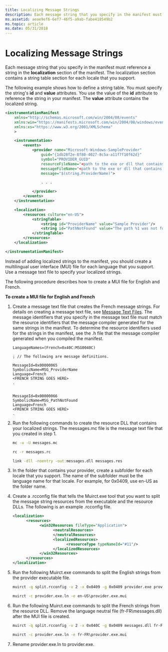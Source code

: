 ```yaml
---
title: Localizing Message Strings
description: Each message string that you specify in the manifest must reference a string in the localization section of the manifest.
ms.assetid: aeae9ef6-6ef7-46f5-a9ab-fabe418549b2
ms.topic: article
ms.date: 05/31/2018
---
```


# Localizing Message Strings

Each message string that you specify in the manifest must reference a string in the **localization** section of the manifest. The localization section contains a string table section for each locale that you support.

The following example shows how to define a string table. You must specify the string's **id** and **value** attributes. You use the value of the **id** attribute to reference the string in your manifest. The **value** attribute contains the localized string.


```XML
<instrumentationManifest
    xmlns="http://schemas.microsoft.com/win/2004/08/events" 
    xmlns:win="https://manifests.microsoft.com/win/2004/08/windows/events"
    xmlns:xs="https://www.w3.org/2001/XMLSchema"    
    >

    <instrumentation>
        <events>
            <provider name="Microsoft-Windows-SampleProvider" 
                guid="{1db28f2e-8f80-4027-8c5a-a11f7f10f62d}" 
                symbol="PROVIDER_GUID" 
                resourceFileName="<path to the exe or dll that contains the metadata resources>" 
                messageFileName="<path to the exe or dll that contains the string resources>"
                message="$(string.ProviderName)">

                . . .

            </provider>
        </events>
    </instrumentation>

    <localization>
        <resources culture="en-US">
            <stringTable>
                <string id="ProviderName" value="Sample Provider"/>
                <string id="PathNotFound" value="The path %1 was not found."/>
            </stringTable>
        </resources>
    </localization>

</instrumentationManifest>
```


Instead of adding localized strings to the manifest, you should create a multilingual user interface (MUI) file for each language that you support. Use a message text file to specify your localized strings.

The following procedure describes how to create a MUI file for English and French.

**To create a MUI file for English and French**

1.  Create a message text file that creates the French message strings. For details on creating a message text file, see [Message Text Files](https://docs.microsoft.com/windows/desktop/EventLog/message-text-files). The message identifiers that you specify in the message text file must match the resource identifiers that the message compiler generated for the same strings in the manifest. To determine the resource identifiers used for the strings in the manifest, see the .h file that the message compiler generated when you compiled the manifest.
    ```Text
    LanguageNames=(French=0x40C:MSG0040C)

    ; // The following are message definitions.

    MessageId=0x00000065
    SymbolicName=MSG_ProviderName
    Language=French
    <FRENCH STRING GOES HERE>
    .


    MessageId=0x00000066
    SymbolicName=MSG_PathNotFound
    Language=French
    <FRENCH STRING GOES HERE>
    .
    
    ```


2.  Run the following commands to create the resource DLL that contains your localized strings. The messages.mc file is the message text file that you created in step 1.
    ```cmd
    mc -u -U messages.mc

    rc -r messages.rc

    link -dll -noentry -out:messages.dll messages.res
    ```

    

3.  In the folder that contains your provider, create a subfolder for each locale that you support. The name of the subfolder must be the language name for that locale. For example, for 0x0409, use en-US as the folder name.
4.  Create a .rcconfig file that tells the Muirct.exe tool that you want to split the message string resources from the executable and the resource DLLs. The following is an example .rcconfig file.
    ```XML
    <localization>
          <resources>
                <win32Resources fileType="Application">
                      <neutralResources>
                      </neutralResources>
                      <localizedResources>
                            <resourceType typeNameId="#11"/>
                      </localizedResources>
                </win32Resources>
          </resources>
    </localization>
    ```
  

5.  Run the following Muirct.exe commands to split the English strings from the provider executable file.
    ```cmd
    muirct -q split.rcconfig -v 2 -x 0x0409 -g 0x0409 provider.exe provider.exe.ln en-US\provider.exe.mui

    muirct -c provider.exe.ln -e en-US\provider.exe.mui
    ```
 

6.  Run the following Muirct.exe commands to split the French strings from the resource DLL. Remove the language neutral file (fr-FR\\messages.dll) after the MUI file is created.
    ```cmd
    muirct -q split.rcconfig -v 2 -x 0x040C -g 0x0409 messages.dll fr-FR\messages.dll fr-FR\provider.exe.mui

    muirct -c provider.exe.ln -e fr-FR\provider.exe.mui
    ```
  

7.  Rename provider.exe.ln to provider.exe.
